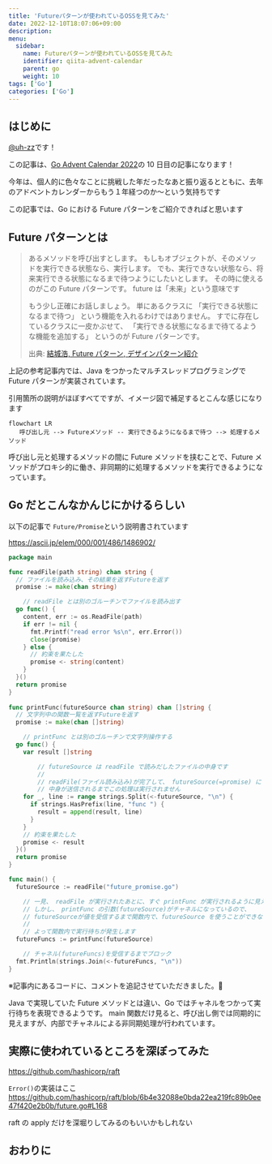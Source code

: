 ```yaml
---
title: 'Futureパターンが使われているOSSを見てみた'
date: 2022-12-10T18:07:06+09:00
description:
menu:
  sidebar:
    name: Futureパターンが使われているOSSを見てみた
    identifier: qiita-advent-calendar
    parent: go
    weight: 10
tags: ['Go']
categories: ['Go']
---
```


## はじめに

[@uh-zz](https://twitter.com/_uhzz_)です！

この記事は、[Go Advent Calendar 2022](https://qiita.com/advent-calendar/2022/go)の 10 日目の記事になります！

今年は、個人的に色々なことに挑戦した年だったなあと振り返るとともに、去年のアドベントカレンダーからもう１年経つのか〜という気持ちです

この記事では、Go における Future パターンをご紹介できればと思います

## Future パターンとは

> あるメソッドを呼び出すとします。 もしもオブジェクトが、そのメソッドを実行できる状態なら、実行します。 でも、実行できない状態なら、将来実行できる状態になるまで待つようにしたいとします。 その時に使えるのがこの Future パターンです。 future は「未来」という意味です
>
> もう少し正確にお話しましょう。 単にあるクラスに 「実行できる状態になるまで待つ」 という機能を入れるわけではありません。 すでに存在しているクラスに一皮かぶせて、 「実行できる状態になるまで待てるような機能を追加する」 というのが Future パターンです。
>
> 出典: [結城浩, Future パターン, デザインパターン紹介](https://www.hyuki.com/dp/dpinfo.html#Future)

上記の参考記事内では、Java をつかったマルチスレッドプログラミングで Future パターンが実装されています。

引用箇所の説明がほぼすべてですが、イメージ図で補足するとこんな感じになります

```mermaid
flowchart LR
   呼び出し元 --> Futureメソッド -- 実行できるようになるまで待つ --> 処理するメソッド
```

呼び出し元と処理するメソッドの間に Future メソッドを挟むことで、Future メソッドがプロキシ的に働き、非同期的に処理するメソッドを実行できるようになっています。

## Go だとこんなかんじにかけるらしい

以下の記事で `Future/Promise`という説明書されています

https://ascii.jp/elem/000/001/486/1486902/

```go
package main

func readFile(path string) chan string {
  // ファイルを読み込み、その結果を返すFutureを返す
  promise := make(chan string)

	// readFile とは別のゴルーチンでファイルを読み出す
  go func() {
    content, err := os.ReadFile(path)
    if err != nil {
      fmt.Printf("read error %s\n", err.Error())
      close(promise)
    } else {
      // 約束を果たした
      promise <- string(content)
    }
  }()
  return promise
}
 
func printFunc(futureSource chan string) chan []string {
  // 文字列中の関数一覧を返すFutureを返す
  promise := make(chan []string)

	// printFunc とは別のゴルーチンで文字列操作する
  go func() {
    var result []string

		// futureSource は readFile で読みだしたファイルの中身です
		//
		// readFile(ファイル読み込み)が完了して、 futureSource(=promise) に
		// 中身が送信されるまでこの処理は実行されません
    for _, line := range strings.Split(<-futureSource, "\n") {
      if strings.HasPrefix(line, "func ") {
        result = append(result, line)
      }
    }
    // 約束を果たした
    promise <- result
  }()
  return promise
}

func main() {
  futureSource := readFile("future_promise.go")

	// 一見、 readFile が実行されたあとに、すぐ printFunc が実行されるように見えます
	// しかし、 printFunc の引数(futureSource)がチャネルになっているので、
	// futureSourceが値を受信するまで関数内で、futureSource を使うことができない
	//
	// よって関数内で実行待ちが発生します
  futureFuncs := printFunc(futureSource)

	// チャネル(futureFuncs)を受信するまでブロック
  fmt.Println(strings.Join(<-futureFuncs, "\n"))
}
```

※記事内にあるコードに、コメントを追記させていただきました。:pray:

Java で実現していた Future メソッドとは違い、Go ではチャネルをつかって実行待ちを表現できるようです。
main 関数だけ見ると、呼び出し側では同期的に見えますが、内部でチャネルによる非同期処理が行われています。

## 実際に使われているところを深ぼってみた

https://github.com/hashicorp/raft

`Error()`の実装はここ
https://github.com/hashicorp/raft/blob/6b4e32088e0bda22ea219fc89b0ee47f420e2b0b/future.go#L168

raft の apply だけを深堀りしてみるのもいいかもしれない

## おわりに
